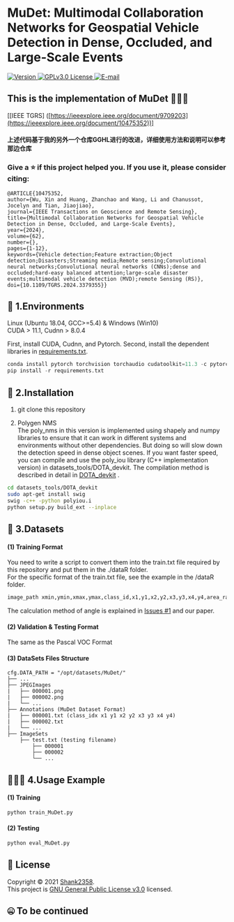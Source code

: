 # MuDet: Multimodal Collaboration Networks for Geospatial Vehicle Detection in Dense, Occluded, and Large-Scale Events

  <a href="https://github.com/Shank2358/GGHL/">
    <img alt="Version" src="https://img.shields.io/badge/Version-1.3.0-blue" />
  </a>
  
  <a href="https://github.com/Shank2358/GGHL/blob/main/LICENSE">
    <img alt="GPLv3.0 License" src="https://img.shields.io/badge/License-GPLv3.0-blue" />
  </a>
  
<a href="mailto:zhanchao.h@outlook.com" target="_blank">
   <img alt="E-mail" src="https://img.shields.io/badge/To-Email-blue" />
</a> 

## This is the implementation of MuDet 👋👋👋
[[IEEE TGRS] ([https://ieeexplore.ieee.org/document/9709203](https://ieeexplore.ieee.org/document/10475352))]

#### 上述代码基于我的另外一个仓库GGHL进行的改进，详细使用方法和说明可以参考那边仓库

  ### Give a ⭐️ if this project helped you. If you use it, please consider citing:
  ```IEEE TGRS
  @ARTICLE{10475352,
  author={Wu, Xin and Huang, Zhanchao and Wang, Li and Chanussot, Jocelyn and Tian, Jiaojiao},
  journal={IEEE Transactions on Geoscience and Remote Sensing}, 
  title={Multimodal Collaboration Networks for Geospatial Vehicle Detection in Dense, Occluded, and Large-Scale Events}, 
  year={2024},
  volume={62},
  number={},
  pages={1-12},
  keywords={Vehicle detection;Feature extraction;Object detection;Disasters;Streaming media;Remote sensing;Convolutional neural networks;Convolutional neural networks (CNNs);dense and occluded;hard-easy balanced attention;large-scale disaster events;multimodal vehicle detection (MVD);remote Sensing (RS)},
  doi={10.1109/TGRS.2024.3379355}}
  ```

## 🌈 1.Environments
Linux (Ubuntu 18.04, GCC>=5.4) & Windows (Win10)   
CUDA > 11.1, Cudnn > 8.0.4

First, install CUDA, Cudnn, and Pytorch.
Second, install the dependent libraries in [requirements.txt](https://github.com/Shank2358/GGHL/blob/main/requirements.txt). 

```python
conda install pytorch torchvision torchaudio cudatoolkit=11.3 -c pytorch 
pip install -r requirements.txt  
```
    
## 🌟 2.Installation
1. git clone this repository    

2. Polygen NMS  
The poly_nms in this version is implemented using shapely and numpy libraries to ensure that it can work in different systems and environments without other dependencies. But doing so will slow down the detection speed in dense object scenes. If you want faster speed, you can compile and use the poly_iou library (C++ implementation version) in datasets_tools/DOTA_devkit. The compilation method is described in detail in [DOTA_devkit](https://github.com/CAPTAIN-WHU/DOTA_devkit) .

```bash
cd datasets_tools/DOTA_devkit
sudo apt-get install swig
swig -c++ -python polyiou.i
python setup.py build_ext --inplace 
```   
  
## 🎃 3.Datasets

#### (1) Training Format  
You need to write a script to convert them into the train.txt file required by this repository and put them in the ./dataR folder.  
For the specific format of the train.txt file, see the example in the /dataR folder.   

```txt
image_path xmin,ymin,xmax,ymax,class_id,x1,y1,x2,y2,x3,y3,x4,y4,area_ratio,angle[0,180) xmin,ymin,xmax,ymax,class_id,x1,y1,x2,y2,x3,y3,x4,y4,area_ratio,angle[0,180)...
```  
The calculation method of angle is explained in [Issues #1](https://github.com/Shank2358/GGHL/issues/1) and our paper.

#### (2) Validation & Testing Format
The same as the Pascal VOC Format

#### (3) DataSets Files Structure
  ```
  cfg.DATA_PATH = "/opt/datasets/MuDet/"
  ├── ...
  ├── JPEGImages
  |   ├── 000001.png
  |   ├── 000002.png
  |   └── ...
  ├── Annotations (MuDet Dataset Format)
  |   ├── 000001.txt (class_idx x1 y1 x2 y2 x3 y3 x4 y4)
  |   ├── 000002.txt
  |   └── ...
  ├── ImageSets
      ├── test.txt (testing filename)
          ├── 000001
          ├── 000002
          └── ...
  ```  

## 🌠🌠🌠 4.Usage Example
#### (1) Training  
```python
python train_MuDet.py
```


#### (2) Testing  
```python
python eval_MuDet.py
```
  
## 📝 License  
Copyright © 2021 [Shank2358](https://github.com/Shank2358).<br />
This project is [GNU General Public License v3.0](https://github.com/Shank2358/GGHL/blob/main/LICENSE) licensed.

## 🤐 To be continued 

